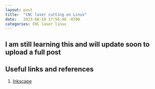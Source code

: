 ```yaml
---
layout: post
title:  "CNC laser cutting on Linux"
date:   2023-08-10 17:56:46 -0700
categories: CNC laser linux
---
```


## I am still learning this and will update soon to upload a full post

## Useful links and references

1. [Inkscape][inkscape]

[inkscape]: https://inkscape.org/
[jtech-photonics]: https://jtechphotonics.com/?page_id=2012
[cncjs]: https://cnc.js.org/
[cncjs-git]: https://github.com/cncjs/cncjs
[bcnc]: https://github.com/vlachoudis/bCNC